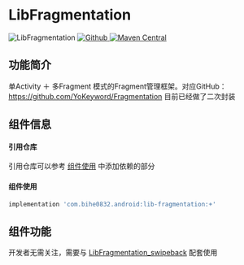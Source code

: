 # LibFragmentation

![LibFragmentation](https://img.shields.io/badge/AndroidAppFactory-LibFragmentation-brightgreen)
[ ![Github](https://img.shields.io/badge/Github-LibFragmentation-brightgreen?style=social) ](https://github.com/bihe0832/AndroidAppFactory/tree/master/LibFragmentation)
[ ![Maven Central](https://img.shields.io/maven-central/v/com.bihe0832.android/lib-fragmentation)](https://search.maven.org/artifact/com.bihe0832.android/lib-fragmentation)

## 功能简介

单Activity ＋ 多Fragment 模式的Fragment管理框架。对应GitHub：https://github.com/YoKeyword/Fragmentation 目前已经做了二次封装

## 组件信息

#### 引用仓库

引用仓库可以参考 [组件使用](./../start.md) 中添加依赖的部分

#### 组件使用

```groovy
implementation 'com.bihe0832.android:lib-fragmentation:+'
```

## 组件功能

开发者无需关注，需要与 [LibFragmentation_swipeback](./lib-fragmentation-swipeback.md) 配套使用
